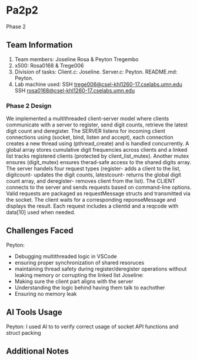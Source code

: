 # Pa2p2
Phase 2

## Team Information
1. Team members: Joseline Rosa & Peyton Tregembo
2. x500: Rosa0168 & Trege006
3. Division of tasks:
Client.c: Joseline.
Server.c: Peyton.
README.md: Peyton.
5. Lab machine used: SSH trege006@csel-khl1260-17.cselabs.umn.edu 
                     SSH rosa0168@csel-khl1260-17.cselabs.umn.edu 

### Phase 2 Design
We implemented a multithreaded client-server model where clients communicate with a server to register, send digit counts, retrieve the latest digit count and deregister. 
The SERVER listens for incoming client connections using (socket, bind, listen and accept), each connection creates a new thread using (pthread_create) and is handled concurrently. A global array stores cumulative digit frequencies across clients and a linked list tracks registered clients (protected by client_list_mutex). Another mutex ensures (digit_mutex) ensures therad-safe access to the shared digits array. 
The server handels four request types (register- adds a client to the list, digitcount- updates the digit counts, latestcount- returns the global digit count array, and deregister- removes client from the list). 
The CLIENT connects to the server and sends requests based on command-line options. Valid requests are packaged as requestMessage structs and transmitted via the socket. The client waits for a corresponding reponseMessage and displays the result. Each request includes a clientid and a reqcode with data[10] used when needed. 

## Challenges Faced
Peyton:
- Debugging multithreaded logic in VSCode
- ensuring proper synchronization of shared resoruces
- maintaining thread safety during register/deregister operations without leaking memory or corrupting the linked list
Joseline:
- Making sure the client part aligns with the server
- Understanding the logic behind having them talk to eachother
- Ensuring no memory leak


## AI Tools Usage
Peyton: I used AI to to verify correct usage of socket API functions and struct packing


## Additional Notes
